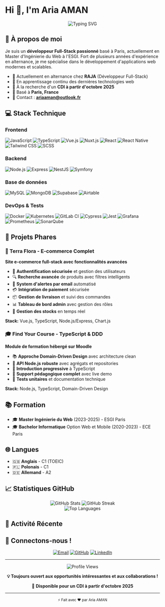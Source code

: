# Hi 👋, I'm Aria AMAN

<div align="center">
  <img src="[https://readme-typing-svg.demolab.com?font=Fira+Code&size=24&duration=3000&pause=1000&color=58A6FF&center=true&vCenter=true&multiline=true&width=600&height=80&lines=Développeur+Full-Stack+passionné;Spécialisé+en+technologies+modernes;Basé+à+Paris+🇫🇷](https://user-images.githubusercontent.com/74038190/225813708-98b745f2-7d22-48cf-9150-083f1b00d6c9.gif)" alt="Typing SVG" />
</div>

## 🚀 À propos de moi

Je suis un **développeur Full-Stack passionné** basé à Paris, actuellement en Master d'Ingénierie du Web à l'ESGI. Fort de plusieurs années d'expérience en alternance, je me spécialise dans le développement d'applications web modernes et scalables.

- 🔭 Actuellement en alternance chez **RAJA** (Développeur Full-Stack)
- 🌱 En apprentissage continu des dernières technologies web
- 💼 À la recherche d'un **CDI à partir d'octobre 2025**
- 📍 Basé à **Paris, France**
- 📧 Contact : **ariaaman@outlook.fr**

## 💻 Stack Technique

### Frontend
<div align="left">
  <img src="https://img.shields.io/badge/JavaScript-F7DF1E?style=for-the-badge&logo=javascript&logoColor=black" alt="JavaScript" />
  <img src="https://img.shields.io/badge/TypeScript-3178C6?style=for-the-badge&logo=typescript&logoColor=white" alt="TypeScript" />
  <img src="https://img.shields.io/badge/Vue.js-4FC08D?style=for-the-badge&logo=vue.js&logoColor=white" alt="Vue.js" />
  <img src="https://img.shields.io/badge/Nuxt.js-00C58E?style=for-the-badge&logo=nuxt.js&logoColor=white" alt="Nuxt.js" />
  <img src="https://img.shields.io/badge/React-61DAFB?style=for-the-badge&logo=react&logoColor=black" alt="React" />
  <img src="https://img.shields.io/badge/React_Native-61DAFB?style=for-the-badge&logo=react&logoColor=black" alt="React Native" />
  <img src="https://img.shields.io/badge/Tailwind_CSS-38B2AC?style=for-the-badge&logo=tailwind-css&logoColor=white" alt="Tailwind CSS" />
  <img src="https://img.shields.io/badge/Sass-CC6699?style=for-the-badge&logo=sass&logoColor=white" alt="SCSS" />
</div>

### Backend
<div align="left">
  <img src="https://img.shields.io/badge/Node.js-339933?style=for-the-badge&logo=node.js&logoColor=white" alt="Node.js" />
  <img src="https://img.shields.io/badge/Express-000000?style=for-the-badge&logo=express&logoColor=white" alt="Express" />
  <img src="https://img.shields.io/badge/NestJS-E0234E?style=for-the-badge&logo=nestjs&logoColor=white" alt="NestJS" />
  <img src="https://img.shields.io/badge/Symfony-000000?style=for-the-badge&logo=symfony&logoColor=white" alt="Symfony" />
</div>

### Base de données
<div align="left">
  <img src="https://img.shields.io/badge/MySQL-4479A1?style=for-the-badge&logo=mysql&logoColor=white" alt="MySQL" />
  <img src="https://img.shields.io/badge/MongoDB-47A248?style=for-the-badge&logo=mongodb&logoColor=white" alt="MongoDB" />
  <img src="https://img.shields.io/badge/Supabase-3ECF8E?style=for-the-badge&logo=supabase&logoColor=white" alt="Supabase" />
  <img src="https://img.shields.io/badge/Airtable-18BFFF?style=for-the-badge&logo=airtable&logoColor=white" alt="Airtable" />
</div>

### DevOps & Tests
<div align="left">
  <img src="https://img.shields.io/badge/Docker-2496ED?style=for-the-badge&logo=docker&logoColor=white" alt="Docker" />
  <img src="https://img.shields.io/badge/Kubernetes-326CE5?style=for-the-badge&logo=kubernetes&logoColor=white" alt="Kubernetes" />
  <img src="https://img.shields.io/badge/GitLab_CI-FC6D26?style=for-the-badge&logo=gitlab&logoColor=white" alt="GitLab CI" />
  <img src="https://img.shields.io/badge/Cypress-17202C?style=for-the-badge&logo=cypress&logoColor=white" alt="Cypress" />
  <img src="https://img.shields.io/badge/Jest-C21325?style=for-the-badge&logo=jest&logoColor=white" alt="Jest" />
  <img src="https://img.shields.io/badge/Grafana-F46800?style=for-the-badge&logo=grafana&logoColor=white" alt="Grafana" />
  <img src="https://img.shields.io/badge/Prometheus-E6522C?style=for-the-badge&logo=prometheus&logoColor=white" alt="Prometheus" />
  <img src="https://img.shields.io/badge/SonarQube-4E9BCD?style=for-the-badge&logo=sonarqube&logoColor=white" alt="SonarQube" />
</div>

## 🎯 Projets Phares

### 🌱 Terra Flora - E-commerce Complet
**Site e-commerce full-stack avec fonctionnalités avancées**

- 🔐 **Authentification sécurisée** et gestion des utilisateurs
- 🔍 **Recherche avancée** de produits avec filtres intelligents
- 📧 **System d'alertes par email** automatisé
- 💳 **Intégration de paiement** sécurisée
- 📦 **Gestion de livraison** et suivi des commandes
- 📊 **Tableau de bord admin** avec gestion des rôles
- 🎯 **Gestion des stocks** en temps réel

**Stack:** Vue.js, TypeScript, Node.js/Express, Chart.js

### 🎓 Find Your Course - TypeScript & DDD
**Module de formation hébergé sur Moodle**

- 📚 **Approche Domain-Driven Design** avec architecture clean
- 🔄 **API Node.js robuste** avec agrégats et repositories
- 🎯 **Introduction progressive** à TypeScript
- 📖 **Support pédagogique complet** avec live demo
- 🧪 **Tests unitaires** et documentation technique

**Stack:** Node.js, TypeScript, Domain-Driven Design

## 📚 Formation

- 🎓 **Master Ingénierie du Web** (2023-2025) - ESGI Paris
- 🎓 **Bachelor Informatique** Option Web et Mobile (2020-2023) - ECE Paris

## 🌐 Langues

- 🇬🇧 **Anglais** - C1 (TOEIC)
- 🇵🇱 **Polonais** - C1
- 🇩🇪 **Allemand** - A2

## 📈 Statistiques GitHub

<div align="center">
  <img src="https://github-readme-stats.vercel.app/api?username=AriaAman&show_icons=true&theme=tokyonight&hide_border=true&count_private=true" alt="GitHub Stats" />
  <img src="https://github-readme-streak-stats.herokuapp.com/?user=AriaAman&theme=tokyonight&hide_border=true" alt="GitHub Streak" />
</div>

<div align="center">
  <img src="https://github-readme-stats.vercel.app/api/top-langs/?username=AriaAman&layout=compact&theme=tokyonight&hide_border=true&langs_count=8" alt="Top Languages" />
</div>

## 🎵 Activité Récente

<!--START_SECTION:activity-->
<!--END_SECTION:activity-->

## 🤝 Connectons-nous !

<div align="center">
  
[![Email](https://img.shields.io/badge/Email-D14836?style=for-the-badge&logo=gmail&logoColor=white)](mailto:ariaaman@outlook.fr)
[![GitHub](https://img.shields.io/badge/GitHub-100000?style=for-the-badge&logo=github&logoColor=white)](https://github.com/AriaAman)
[![LinkedIn](https://img.shields.io/badge/LinkedIn-0077B5?style=for-the-badge&logo=linkedin&logoColor=white)](https://linkedin.com/in/aria-aman)

</div>

---

<div align="center">
  <img src="https://komarev.com/ghpvc/?username=AriaAman&label=Visitors&color=58A6FF&style=flat-square" alt="Profile Views" />
  
  **💡 Toujours ouvert aux opportunités intéressantes et aux collaborations !**
  
  🎯 **Disponible pour un CDI à partir d'octobre 2025**
</div>

---

<div align="center">
  <sub>⚡ Fait avec ❤️ par Aria AMAN</sub>
</div>
